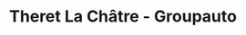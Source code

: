 ---
title: "Theret La Châtre - Groupauto"
url: /la-chatre/theret-la-chatre-groupauto/
shop: pièces de voitures
---